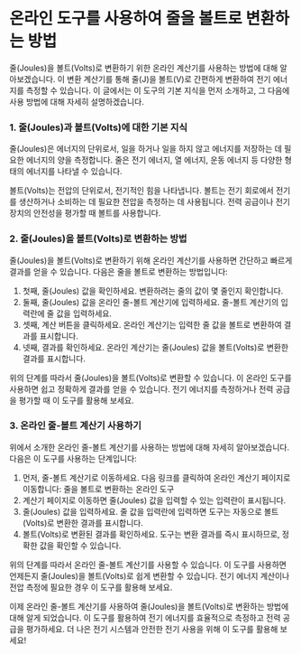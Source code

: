 온라인 도구를 사용하여 줄을 볼트로 변환하는 방법
===========================

줄(Joules)을 볼트(Volts)로 변환하기 위한 온라인 계산기를 사용하는 방법에 대해 알아보겠습니다. 이 변환 계산기를 통해 줄(J)을 볼트(V)로 간편하게 변환하여 전기 에너지를 측정할 수 있습니다. 이 글에서는 이 도구의 기본 지식을 먼저 소개하고, 그 다음에 사용 방법에 대해 자세히 설명하겠습니다.

### 1. 줄(Joules)과 볼트(Volts)에 대한 기본 지식

줄(Joules)은 에너지의 단위로서, 일을 하거나 일을 하지 않고 에너지를 저장하는 데 필요한 에너지의 양을 측정합니다. 줄은 전기 에너지, 열 에너지, 운동 에너지 등 다양한 형태의 에너지를 나타낼 수 있습니다.

볼트(Volts)는 전압의 단위로서, 전기적인 힘을 나타냅니다. 볼트는 전기 회로에서 전기를 생산하거나 소비하는 데 필요한 전압을 측정하는 데 사용됩니다. 전력 공급이나 전기 장치의 안전성을 평가할 때 볼트를 사용합니다.

### 2. 줄(Joules)을 볼트(Volts)로 변환하는 방법

줄(Joules)을 볼트(Volts)로 변환하기 위해 온라인 계산기를 사용하면 간단하고 빠르게 결과를 얻을 수 있습니다. 다음은 줄을 볼트로 변환하는 방법입니다:

1. 첫째, 줄(Joules) 값을 확인하세요. 변환하려는 줄의 값이 몇 줄인지 확인합니다.
2. 둘째, 줄(Joules) 값을 온라인 줄-볼트 계산기에 입력하세요. 줄-볼트 계산기의 입력란에 줄 값을 입력하세요.
3. 셋째, 계산 버튼을 클릭하세요. 온라인 계산기는 입력한 줄 값을 볼트로 변환하여 결과를 표시합니다.
4. 넷째, 결과를 확인하세요. 온라인 계산기는 줄(Joules) 값을 볼트(Volts)로 변환한 결과를 표시합니다.

위의 단계를 따라서 줄(Joules)을 볼트(Volts)로 변환할 수 있습니다. 이 온라인 도구를 사용하면 쉽고 정확하게 결과를 얻을 수 있습니다. 전기 에너지를 측정하거나 전력 공급을 평가할 때 이 도구를 활용해 보세요.

### 3. 온라인 줄-볼트 계산기 사용하기

위에서 소개한 온라인 줄-볼트 계산기를 사용하는 방법에 대해 자세히 알아보겠습니다. 다음은 이 도구를 사용하는 단계입니다:

1. 먼저, 줄-볼트 계산기로 이동하세요. 다음 링크를 클릭하여 온라인 계산기 페이지로 이동합니다: 줄을 볼트로 변환하는 온라인 도구
2. 계산기 페이지로 이동하면 줄(Joules) 값을 입력할 수 있는 입력란이 표시됩니다.
3. 줄(Joules) 값을 입력하세요. 줄 값을 입력란에 입력하면 도구는 자동으로 볼트(Volts)로 변환한 결과를 표시합니다.
4. 볼트(Volts)로 변환된 결과를 확인하세요. 도구는 변환 결과를 즉시 표시하므로, 정확한 값을 확인할 수 있습니다.

위의 단계를 따라서 온라인 줄-볼트 계산기를 사용할 수 있습니다. 이 도구를 사용하면 언제든지 줄(Joules)을 볼트(Volts)로 쉽게 변환할 수 있습니다. 전기 에너지 계산이나 전압 측정에 필요한 경우 이 도구를 활용해 보세요.

이제 온라인 줄-볼트 계산기를 사용하여 줄(Joules)을 볼트(Volts)로 변환하는 방법에 대해 알게 되었습니다. 이 도구를 활용하여 전기 에너지를 효율적으로 측정하고 전력 공급을 평가하세요. 더 나은 전기 시스템과 안전한 전기 사용을 위해 이 도구를 활용해 보세요!